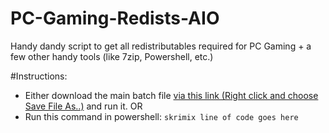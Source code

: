 # PC-Gaming-Redists-AIO
Handy dandy script to get all redistributables required for PC Gaming + a few other handy tools (like 7zip, Powershell, etc.)

#Instructions: 
- Either download the main batch file [via this link (Right click and choose Save File As..)](https://github.com/harryeffinpotter/PC-Gaming-Redists-AIO/raw/main/AIOInstaller.bat) and run it.
OR
- Run this command in powershell: `skrimix line of code goes here`

